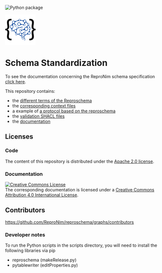![Python package](https://github.com/ReproNim/reproschema/workflows/Python%20package/badge.svg)

<img src="docs/img/reproschema_logo.png" width="100px" />

# Schema Standardization

To see the documentation concerning the ReproNim schema specification [click here](https://www.repronim.org/reproschema/).

This repository contains:

-   the [different terms of the Reproschema](./terms)
-   the [corresponding context files](./contexts)
-   a example of [a protocol based on the reproschema](./examples)
-   the [validation SHACL files](./validation)
-   the [documentation](./docs)


## Licenses

### Code

The content of this repository is distributed under the [Apache 2.0 license](./LICENSE).

### Documentation

<a rel="license" href="http://creativecommons.org/licenses/by/4.0/"><img alt="Creative Commons License" style="border-width:0" src="https://i.creativecommons.org/l/by/4.0/88x31.png" /></a><br />The corresponding documentation is licensed under a <a rel="license" href="http://creativecommons.org/licenses/by/4.0/">Creative Commons Attribution 4.0 International License</a>.

## Contributors

https://github.com/ReproNim/reproschema/graphs/contributors

### Developer notes
To run the Python scripts in the scripts directory, you will need to install the
following libraries via pip

- reproschema (makeRelease.py) 
- pytablewriter (editProperties.py)
